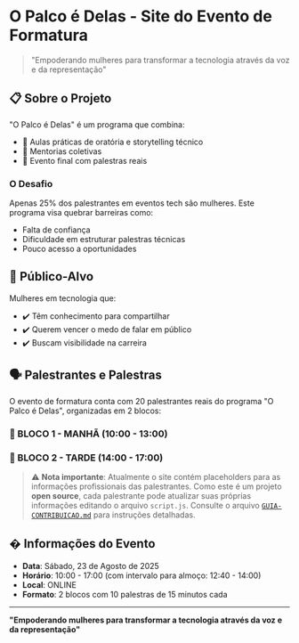 # O Palco é Delas - Site do Evento de Formatura
> "Empoderando mulheres para transformar a tecnologia através da voz e da representação"
## 📋 Sobre o Projeto

"O Palco é Delas" é um programa que combina:
- 🎤 Aulas práticas de oratória e storytelling técnico
- 💬 Mentorias coletivas
- 🌟 Evento final com palestras reais

### O Desafio
Apenas 25% dos palestrantes em eventos tech são mulheres. Este programa visa quebrar barreiras como:
- Falta de confiança
- Dificuldade em estruturar palestras técnicas
- Pouco acesso a oportunidades

## 🎯 Público-Alvo

Mulheres em tecnologia que:
- ✔️ Têm conhecimento para compartilhar
- ✔️ Querem vencer o medo de falar em público
- ✔️ Buscam visibilidade na carreira

## 🗣️ Palestrantes e Palestras

O evento de formatura conta com 20 palestrantes reais do programa "O Palco é Delas", organizadas em 2 blocos:

### 🌅 BLOCO 1 - MANHÃ (10:00 - 13:00)

### 🌇 BLOCO 2 - TARDE (14:00 - 17:00)

> ⚠️ **Nota importante**: Atualmente o site contém placeholders para as informações profissionais das palestrantes. Como este é um projeto **open source**, cada palestrante pode atualizar suas próprias informações editando o arquivo `script.js`. Consulte o arquivo [`GUIA-CONTRIBUICAO.md`](GUIA-CONTRIBUICAO.md) para instruções detalhadas.


## � Informações do Evento

- **Data**: Sábado, 23 de Agosto de 2025
- **Horário**: 10:00 - 17:00 (com intervalo para almoço: 12:40 - 14:00)
- **Local**: ONLINE
- **Formato**: 2 blocos com 10 palestras de 15 minutos cada

---

**"Empoderando mulheres para transformar a tecnologia através da voz e da representação"**
